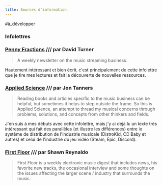 ```yaml
---
title: Sources d'information
---
```


#à_développer

### Infolettres

### [Penny Fractions](https://www.getrevue.co/profile/pennyfractions) /// par David Turner
>A weekly newsletter on the music streaming business.

Hautement intéressant et bien écrit, c'est principalement de cette infolettre que je tire mes lectures et fait la découverte de nouvelles ressources.

### [Applied Science](https://appliedscience.substack.com/) /// par Jon Tanners
>Reading books and articles specific to the music business can be helpful, but sometimes it helps to step outside the frame. So this is Applied Science, an attempt to thread my musical concerns through problems, solutions, and concepts from other thinkers and fields.

J'en suis à mes débuts avec cette infolettre, mais j'y ai déjà lu un texte très intéressant qui fait des parallèles (et illustre les différences) entre le système de distribution de l'industrie musicale (DistroKid, CD Baby et autres) et celui de l'industrie du jeu vidéo (Steam, Epic, Discord).

### [First Floor](https://firstfloor.substack.com/) /// par Shawn Reynaldo
>First Floor is a weekly electronic music digest that includes news, his favorite new tracks, the occasional interview and some thoughts on the issues affecting the larger scene / industry that surrounds the music.

